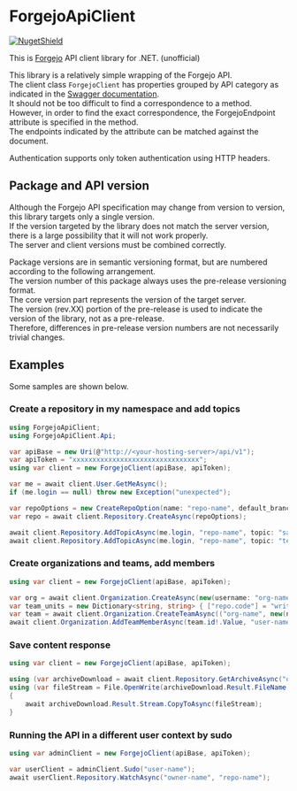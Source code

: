 # ForgejoApiClient

[![NugetShield]][NugetPackage]

[NugetPackage]: https://www.nuget.org/packages/ForgejoApiClient
[NugetShield]: https://img.shields.io/nuget/v/ForgejoApiClient

This is [Forgejo](https://forgejo.org/) API client library for .NET. (unofficial)  

This library is a relatively simple wrapping of the Forgejo API.  
The client class `ForgejoClient` has properties grouped by API category as indicated in the [Swagger documentation](https://codeberg.org/api/swagger).  
It should not be too difficult to find a correspondence to a method. However, in order to find the exact correspondence, the ForgejoEndpoint attribute is specified in the method.  
The endpoints indicated by the attribute can be matched against the document.   

Authentication supports only token authentication using HTTP headers.  

## Package and API version 

Although the Forgejo API specification may change from version to version, this library targets only a single version.  
If the version targeted by the library does not match the server version, there is a large possibility that it will not work properly.  
The server and client versions must be combined correctly.  

Package versions are in semantic versioning format, but are numbered according to the following arrangement.  
The version number of this package always uses the pre-release versioning format.   
The core version part represents the version of the target server.  
The version (rev.XX) portion of the pre-release is used to indicate the version of the library, not as a pre-release.  
Therefore, differences in pre-release version numbers are not necessarily trivial changes.  

## Examples

Some samples are shown below.  

### Create a repository in my namespace and add topics

```csharp
using ForgejoApiClient;
using ForgejoApiClient.Api;

var apiBase = new Uri(@"http://<your-hosting-server>/api/v1");
var apiToken = "xxxxxxxxxxxxxxxxxxxxxxxxxxxxxxxx";
using var client = new ForgejoClient(apiBase, apiToken);

var me = await client.User.GetMeAsync();
if (me.login == null) throw new Exception("unexpected");

var repoOptions = new CreateRepoOption(name: "repo-name", default_branch: "main", @private: true);
var repo = await client.Repository.CreateAsync(repoOptions);

await client.Repository.AddTopicAsync(me.login, "repo-name", topic: "sample");
await client.Repository.AddTopicAsync(me.login, "repo-name", topic: "test");
```

### Create organizations and teams, add members

```csharp
using var client = new ForgejoClient(apiBase, apiToken);

var org = await client.Organization.CreateAsync(new(username: "org-name"));
var team_units = new Dictionary<string, string> { ["repo.code"] = "write", };
var team = await client.Organization.CreateTeamAsync(("org-name", new(name: "team-name", units_map: team_units));
await client.Organization.AddTeamMemberAsync(team.id!.Value, "user-name");
```

### Save content response

```csharp
using var client = new ForgejoClient(apiBase, apiToken);

using (var archiveDownload = await client.Repository.GetArchiveAsync("owner-name", "repo-name", "main.zip"))
using (var fileStream = File.OpenWrite(archiveDownload.Result.FileName ?? "main.zip"))
{
    await archiveDownload.Result.Stream.CopyToAsync(fileStream);
}
```

### Running the API in a different user context by sudo

```csharp
using var adminClient = new ForgejoClient(apiBase, apiToken);

var userClient = adminClient.Sudo("user-name");
await userClient.Repository.WatchAsync("owner-name", "repo-name");
```
